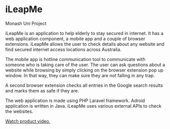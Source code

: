 # iLeapMe
Monash Uni Project

iLeapMe is an application to help elderly to stay secured in internet. It has a web application component, a mobile app and a couple of browser extensions. iLeapMe allows the user to check details about any website and find secured internet access locations across Australia.

The mobile app is hotline communication tool to communicate with someone who is taking care of the user. The user can ask questions about a website while browsing by simply clicking on the browser extension pop up window. In that way, they can make sure they are not falling in any trap.

A second browser extension checks all entries in the Google search results and marks them as safe if they are.

The web application is made using PHP Laravel framework. Adroid application is written in Java. iLeapMe uses various external APIs to check the websites.

[Watch product video.](https://www.youtube.com/watch?v=Ijlh1CF1wn4)
